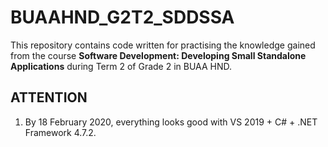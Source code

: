 # BUAAHND_G2T2_SDDSSA

This repository contains code written for practising the knowledge gained from the course **Software Development: Developing Small Standalone Applications** during Term 2 of Grade 2 in BUAA HND.

## ATTENTION

1. By 18 February 2020, everything looks good with VS 2019 + C# + .NET Framework 4.7.2.